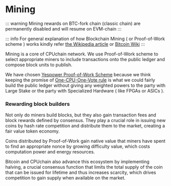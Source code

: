 # Mining

::: warning
Mining rewards on BTC-fork chain (classic chain) are permanently disabled and will resume on EVM-chain
:::

::: info
For general explanation of how Blockchain Mining ( or Proof-of-Work scheme ) works kindly refer [the Wikipedia article](https://en.wikipedia.org/wiki/Proof_of_work) or [Bitcoin Wiki](https://en.bitcoin.it/wiki/Mining)
:::

Mining is a core of CPUchain network. We use Proof-of-Work scheme to select appropriate miners to include transactions onto the public ledger and compose block units to publish.

We have chosen [Yespower Proof-of-Work Scheme](https://www.openwall.com/yespower/) because we think keeping the promise of [One-CPU-One-Vote rule](https://bitcoin.stackexchange.com/questions/5638/what-is-the-motivation-behind-one-cpu-one-vote-rule) is what we could fairly build the public ledger without giving any weighted powers to the party with Large Stake or the party with Specialized Hardware ( like FPGAs or ASICs ).

### Rewarding block builders

Not only do miners build blocks, but they also gain transaction fees and block rewards defined by consensus. They play a crucial role in issuing new coins by hash rate competition and distribute them to the market, creating a fair value token economy.

Coins distributed by Proof-of-Work gain native value that miners have spent to find an appropriate nonce by growing difficulty value, which costs computation power and energy resources.

Bitcoin and CPUchain also advance this ecosystem by implementing halving, a crucial consensus function that limits the total supply of the coin that can be issued for lifetime and thus increases scarcity, which drives competition to gain supply when available on the market.